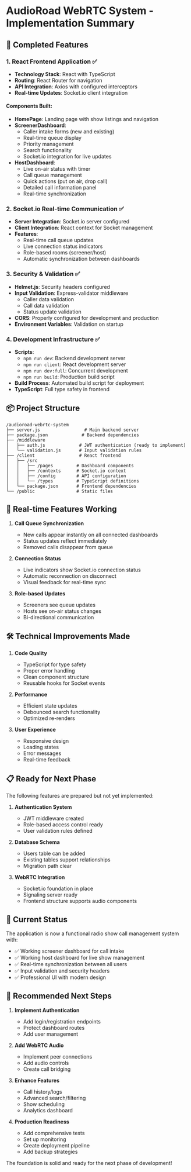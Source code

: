 # AudioRoad WebRTC System - Implementation Summary

## 🚀 Completed Features

### 1. React Frontend Application ✅
- **Technology Stack**: React with TypeScript
- **Routing**: React Router for navigation
- **API Integration**: Axios with configured interceptors
- **Real-time Updates**: Socket.io client integration

#### Components Built:
- **HomePage**: Landing page with show listings and navigation
- **ScreenerDashboard**: 
  - Caller intake forms (new and existing)
  - Real-time queue display
  - Priority management
  - Search functionality
  - Socket.io integration for live updates
- **HostDashboard**:
  - Live on-air status with timer
  - Call queue management
  - Quick actions (put on air, drop call)
  - Detailed call information panel
  - Real-time synchronization

### 2. Socket.io Real-time Communication ✅
- **Server Integration**: Socket.io server configured
- **Client Integration**: React context for Socket management
- **Features**:
  - Real-time call queue updates
  - Live connection status indicators
  - Role-based rooms (screener/host)
  - Automatic synchronization between dashboards

### 3. Security & Validation ✅
- **Helmet.js**: Security headers configured
- **Input Validation**: Express-validator middleware
  - Caller data validation
  - Call data validation
  - Status update validation
- **CORS**: Properly configured for development and production
- **Environment Variables**: Validation on startup

### 4. Development Infrastructure ✅
- **Scripts**:
  - `npm run dev`: Backend development server
  - `npm run client`: React development server
  - `npm run dev:full`: Concurrent development
  - `npm run build`: Production build script
- **Build Process**: Automated build script for deployment
- **TypeScript**: Full type safety in frontend

## 📦 Project Structure

```
/audioroad-webrtc-system
├── server.js                 # Main backend server
├── package.json             # Backend dependencies
├── /middleware
│   ├── auth.js             # JWT authentication (ready to implement)
│   └── validation.js       # Input validation rules
├── /client                 # React frontend
│   ├── /src
│   │   ├── /pages         # Dashboard components
│   │   ├── /contexts      # Socket.io context
│   │   ├── /config        # API configuration
│   │   └── /types         # TypeScript definitions
│   └── package.json       # Frontend dependencies
└── /public                # Static files
```

## 🔄 Real-time Features Working

1. **Call Queue Synchronization**
   - New calls appear instantly on all connected dashboards
   - Status updates reflect immediately
   - Removed calls disappear from queue

2. **Connection Status**
   - Live indicators show Socket.io connection status
   - Automatic reconnection on disconnect
   - Visual feedback for real-time sync

3. **Role-based Updates**
   - Screeners see queue updates
   - Hosts see on-air status changes
   - Bi-directional communication

## 🛠️ Technical Improvements Made

1. **Code Quality**
   - TypeScript for type safety
   - Proper error handling
   - Clean component structure
   - Reusable hooks for Socket events

2. **Performance**
   - Efficient state updates
   - Debounced search functionality
   - Optimized re-renders

3. **User Experience**
   - Responsive design
   - Loading states
   - Error messages
   - Real-time feedback

## 📋 Ready for Next Phase

The following features are prepared but not yet implemented:

1. **Authentication System**
   - JWT middleware created
   - Role-based access control ready
   - User validation rules defined

2. **Database Schema**
   - Users table can be added
   - Existing tables support relationships
   - Migration path clear

3. **WebRTC Integration**
   - Socket.io foundation in place
   - Signaling server ready
   - Frontend structure supports audio components

## 🚦 Current Status

The application is now a functional radio show call management system with:
- ✅ Working screener dashboard for call intake
- ✅ Working host dashboard for live show management
- ✅ Real-time synchronization between all users
- ✅ Input validation and security headers
- ✅ Professional UI with modern design

## 🎯 Recommended Next Steps

1. **Implement Authentication**
   - Add login/registration endpoints
   - Protect dashboard routes
   - Add user management

2. **Add WebRTC Audio**
   - Implement peer connections
   - Add audio controls
   - Create call bridging

3. **Enhance Features**
   - Call history/logs
   - Advanced search/filtering
   - Show scheduling
   - Analytics dashboard

4. **Production Readiness**
   - Add comprehensive tests
   - Set up monitoring
   - Create deployment pipeline
   - Add backup strategies

The foundation is solid and ready for the next phase of development!
